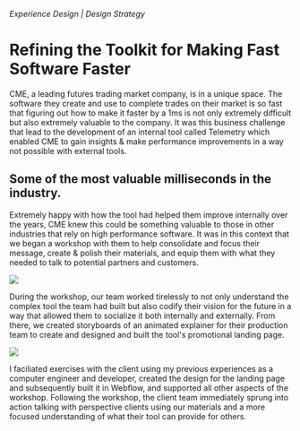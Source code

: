 _Experience Design | Design Strategy_
# Refining the Toolkit for Making Fast Software Faster

CME, a leading futures trading market company, is in a unique space. The software they create and use to complete trades on their market is so fast that figuring out how to make it faster by a 1ms is not only extremely difficult but also extremely valuable to the company. It was this business challenge that lead to the development of an internal tool called Telemetry which enabled CME to gain insights & make performance improvements in a way not possible with external tools.

## Some of the most valuable milliseconds in the industry.

Extremely happy with how the tool had helped them improve internally over the years, CME knew this could be something valuable to those in other industries that rely on high performance software. It was in this context that we began a workshop with them to help consolidate and focus their message, create & polish their materials, and equip them with what they needed to talk to potential partners and customers. 

![](https://firebasestorage.googleapis.com/v0/b/brianlichliter-2018.appspot.com/o/CME%2FCME-2.jpg?alt=media&token=8abf815d-2a3c-45fd-ae0f-732b840ad3d0)

During the workshop, our team worked tirelessly to not only understand the complex tool the team had built but also codify their vision for the future in a way that allowed them to socialize it both internally and externally. From there, we created storyboards of an animated explainer for their production team to create and designed and built the tool's promotional landing page.

![](https://firebasestorage.googleapis.com/v0/b/brianlichliter-2018.appspot.com/o/CME%2Fcme-3.jpg?alt=media&token=ce3ebee9-cee9-4ed8-b38c-c403a135d2f7)

I faciliated exercises with the client using my previous experiences as a computer engineer and developer, created the design for the landing page and subsequently built it in Webflow, and supported all other aspects of the workshop. Following the workshop, the client team immediately sprung into action talking with perspective clients using our materials and a more focused understanding of what their tool can provide for others.